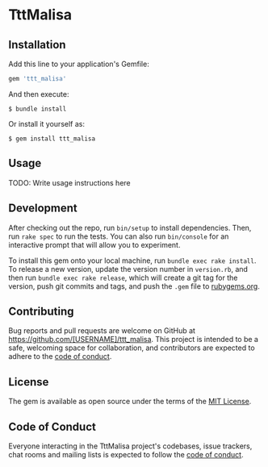 # TttMalisa


## Installation

Add this line to your application's Gemfile:

```ruby
gem 'ttt_malisa'
```

And then execute:

    $ bundle install

Or install it yourself as:

    $ gem install ttt_malisa

## Usage

TODO: Write usage instructions here

## Development

After checking out the repo, run `bin/setup` to install dependencies. Then, run `rake spec` to run the tests. You can also run `bin/console` for an interactive prompt that will allow you to experiment.

To install this gem onto your local machine, run `bundle exec rake install`. To release a new version, update the version number in `version.rb`, and then run `bundle exec rake release`, which will create a git tag for the version, push git commits and tags, and push the `.gem` file to [rubygems.org](https://rubygems.org).

## Contributing

Bug reports and pull requests are welcome on GitHub at https://github.com/[USERNAME]/ttt_malisa. This project is intended to be a safe, welcoming space for collaboration, and contributors are expected to adhere to the [code of conduct](https://github.com/[USERNAME]/ttt_malisa/blob/master/CODE_OF_CONDUCT.md).


## License

The gem is available as open source under the terms of the [MIT License](https://opensource.org/licenses/MIT).

## Code of Conduct

Everyone interacting in the TttMalisa project's codebases, issue trackers, chat rooms and mailing lists is expected to follow the [code of conduct](https://github.com/[USERNAME]/ttt_malisa/blob/master/CODE_OF_CONDUCT.md).
